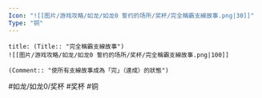 ```yaml
---
Icon: "![[图片/游戏攻略/如龙/如龙0 誓约的场所/奖杯/完全稱霸支線故事.png|30]]"
Type: "铜"
---
```

```ad-common-bronze-trophy
title: (Title:: "完全稱霸支線故事")
![[图片/游戏攻略/如龙/如龙0 誓约的场所/奖杯/完全稱霸支線故事.png|100]]

(Comment:: "使所有支線故事成為「完」（達成）的狀態")
```

#如龙/如龙0/奖杯 #奖杯 #铜

